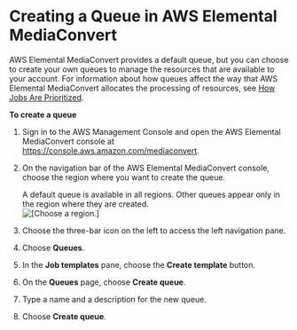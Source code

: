 # Creating a Queue in AWS Elemental MediaConvert<a name="creating-queues"></a>

AWS Elemental MediaConvert provides a default queue, but you can choose to create your own queues to manage the resources that are available to your account\. For information about how queues affect the way that AWS Elemental MediaConvert allocates the processing of resources, see [How Jobs Are Prioritized](about-resource-allocation-and-job-prioritization.md)\.

**To create a queue**

1. Sign in to the AWS Management Console and open the AWS Elemental MediaConvert console at [https://console\.aws\.amazon\.com/mediaconvert](https://console.aws.amazon.com/mediaconvert)\. 

1. On the navigation bar of the AWS Elemental MediaConvert console, choose the region where you want to create the queue\.

   A default queue is available in all regions\. Other queues appear only in the region where they are created\.  
![\[Choose a region.\]](http://docs.aws.amazon.com/mediaconvert/latest/ug/images/regions-list.png)

1. Choose the three\-bar icon on the left to access the left navigation pane\.

1. Choose **Queues**\.

1. In the **Job templates** pane, choose the **Create template** button\.

1. On the **Queues** page, choose **Create queue**\.

1. Type a name and a description for the new queue\.

1. Choose **Create queue**\.
